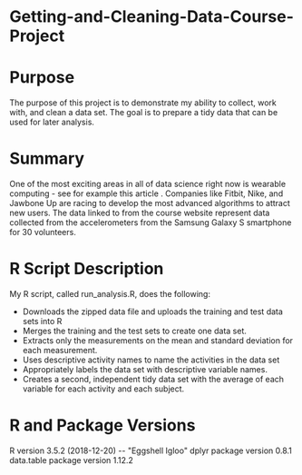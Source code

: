 # Getting-and-Cleaning-Data-Course-Project

# Purpose
The purpose of this project is to demonstrate my ability to collect, work with, and clean a data set. The goal is to prepare a tidy data that can be used for later analysis.

# Summary
One of the most exciting areas in all of data science right now is wearable computing - see for example this article . Companies like Fitbit, Nike, and Jawbone Up are racing to develop the most advanced algorithms to attract new users. The data linked to from the course website represent data collected from the accelerometers from the Samsung Galaxy S smartphone for 30 volunteers.

# R Script Description
My R script, called run_analysis.R, does the following:
 - Downloads the zipped data file and uploads the training and test data sets into R
 - Merges the training and the test sets to create one data set.
 - Extracts only the measurements on the mean and standard deviation for each measurement. 
 - Uses descriptive activity names to name the activities in the data set
 - Appropriately labels the data set with descriptive variable names. 
 - Creates a second, independent tidy data set with the average of each variable for each activity and each subject.

# R and Package Versions
R version 3.5.2 (2018-12-20) -- "Eggshell Igloo"
dplyr package version 0.8.1
data.table package version 1.12.2
